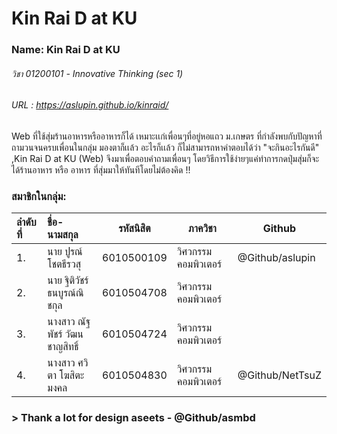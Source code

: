 # Kin Rai D at KU
### Name: Kin Rai D at KU
###### วิชา 01200101 - Innovative Thinking (sec 1)
###### URL : https://aslupin.github.io/kinraid/
Web ที่ใช้สุ่มร้านอาหารหรืออาหารก็ได้ เหมาะเเก่เพื่อนๆที่อยู่หอแถว ม.เกษตร ที่กำลังพบกับปัญหาที่ถามวนจนครบเพื่อนในกลุ่ม มองตาก็เเล้ว อะไรก็เเล้ว ก็ไม่สามารถหาคำตอบได้ว่า "จะกินอะไรกันดี" ,Kin Rai D at KU (Web) จึงมาเพื่อตอบคำถามเพื่อนๆ โดยวิธีการใช้ง่ายๆแค่ทำการกดปุ่มสุ่มก็จะได้ร้านอาหาร หรือ อาหาร ที่สุ่มมาให้ทันทีโดยไม่ต้องคิด !!

### สมาชิกในกลุ่ม:
ลำดับที่ | ชื่อ-นามสกุล | รหัสนิสิต | ภาควิชา | Github
:---|:---|:------:|---|---
1. | นาย ปูรณ์ โชตธีรวสุ | 6010500109|วิศวกรรมคอมพิวเตอร์ | @Github/aslupin
2. | นาย ฐิติวัชร์ ธนบูรณ์ณิชกุล | 6010504708|วิศวกรรมคอมพิวเตอร์ | 
3. | นางสาว ณัฐพัชร์ วัฒนชาญสิทธิ์ | 6010504724|วิศวกรรมคอมพิวเตอร์ | 
4. | นางสาว ศวิตา โฆสิตะมงคล | 6010504830|วิศวกรรมคอมพิวเตอร์ | @Github/NetTsuZ

### > Thank a lot for design aseets - @Github/asmbd

